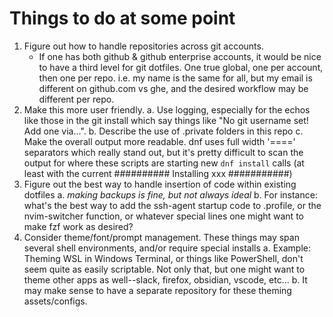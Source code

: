 # Things to do at some point
1. Figure out how to handle repositories across git accounts.
	- If one has both github & github enterprise accounts, it would be nice to have a third level for git dotfiles. One true global, one per account, then one per repo. i.e. my name is the same for all, but my email is different on github.com vs ghe, and the desired workflow may be different per repo.
2. Make this more user friendly.
	a. Use logging, especially for the echos like those in the git install which say things like "No git username set! Add one via...".
	b. Describe the use of <file>.private folders in this repo
	c. Make the overall output more readable. dnf uses full width '====' separators which really stand out, but it's pretty difficult to scan the output for where these scripts are starting new `dnf install` calls (at least with the current ########## Installing xxx ###########)
3. Figure out the best way to handle insertion of code within existing dotfiles
	a. _making backups is fine, but not always ideal_
	b. For instance: what's the best way to add the ssh-agent startup code to .profile, or the nvim-switcher function, or whatever special lines one might want to make fzf work as desired?
4. Consider theme/font/prompt management. These things may span several shell environments, and/or require special installs
	a. Example: Theming WSL in Windows Terminal, or things like PowerShell, don't seem quite as easily scriptable. Not only that, but one might want to theme other apps as well--slack, firefox, obsidian, vscode, etc...
	b. It may make sense to have a separate repository for these theming assets/configs.

